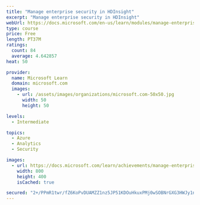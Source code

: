 ```yaml
---
title: "Manage enterprise security in HDInsight"
excerpt: "Manage enterprise security in HDInsight"
webUrl: https://docs.microsoft.com/en-us/learn/modules/manage-enterprise-security-hdinsight/
type: course
price: Free
length: PT37M
ratings:
  count: 84
  average: 4.642857
heat: 50

provider:
  name: Microsoft Learn
  domain: microsoft.com
  images:
    - url: /assets/images/organizations/microsoft.com-50x50.jpg
      width: 50
      height: 50

levels:
  - Intermediate

topics:
  - Azure
  - Analytics
  - Security

images:
  - url: https://docs.microsoft.com/learn/achievements/manage-enterprise-security-in-hdinsight-social.png
    width: 800
    height: 400
    isCached: true

secured: "2+/PPmR1twr/fZ6KoPvDUAMZZ1nz5JP51KDOuHkuxPMj0wSOBNrGXG3HWJy1nXUsvnHJwzd0NC4uzIl3hEf9fZLrIvRhgf9TLbB5P8zO7I1r0/MgID+Bci8Mz9X/2WD48pW6NRWxuDDAdDSZRb0YI3GWn265TIlQtNa7ggVHe8jzEFZ2iXQDu5hfuoaF0r+bYuoi3xwjNTYMekou1Kuw+Tects6pWc293LT0UA0L3JZ7+wNvYxzHctZLsskJeEXxFkCoJni0rG8xiGFGWu84z7qyeV/YldXDy57h7nYGSyhjAXDYtm/hhOgnEnapDg/aUwhZY743R9vYAmbflVToPBcSe8zYQt320M1Z2+42NnMV3aafOwa+OQ0b1mSjMZyk5unLiMsxySYGbKNVKP1mYXvMG9Vu23nzUhIa5g45vIM=;+on3sISg+vD3PydRXHRMAg=="
---
```


